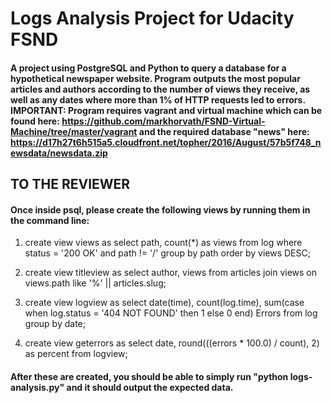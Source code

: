 # Logs Analysis Project for Udacity FSND
#### A project using PostgreSQL and Python to query a database for a hypothetical newspaper website.  Program outputs the most popular articles and authors according to the number of views they receive, as well as any dates where more than 1% of HTTP requests led to errors.  IMPORTANT: Program requires vagrant and virtual machine which can be found here: https://github.com/markhorvath/FSND-Virtual-Machine/tree/master/vagrant and the required database "news" here: https://d17h27t6h515a5.cloudfront.net/topher/2016/August/57b5f748_newsdata/newsdata.zip

## TO THE REVIEWER
#### Once inside psql, please create the following views by running them in the command line:

1. create view views as select path, count(*) as views from log where status = '200 OK' and path != '/' group by path order by views DESC;

2. create view titleview as select author, views from articles join views on views.path like '%' || articles.slug;

3. create view logview as select date(time), count(log.time), sum(case when log.status = '404 NOT FOUND' then 1 else 0 end) Errors from log group by date;

4. create view geterrors as select date, round(((errors * 100.0) / count), 2) as percent from logview;

#### After these are created, you should be able to simply run "python logs-analysis.py" and it should output the expected data.
